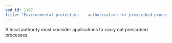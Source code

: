 ```yaml
---
esd_id: 1197
title: "Environmental protection -  authorisation for prescribed process"
---
```


A local authority must consider applications to carry out prescribed processes.

